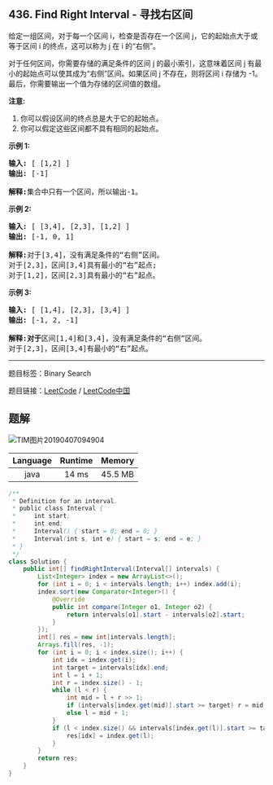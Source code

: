 ## 436. Find Right Interval - 寻找右区间

<!--If you want to use the English description, use `question.content` instead-->

<p>给定一组区间，对于每一个区间 i，检查是否存在一个区间 j，它的起始点大于或等于区间&nbsp;i 的终点，这可以称为 j 在 i 的&ldquo;右侧&rdquo;。</p>

<p>对于任何区间，你需要存储的满足条件的区间&nbsp;j 的最小索引，这意味着区间 j 有最小的起始点可以使其成为&ldquo;右侧&rdquo;区间。如果区间&nbsp;j 不存在，则将区间 i 存储为 -1。最后，你需要输出一个值为存储的区间值的数组。</p>

<p><strong>注意:</strong></p>

<ol>
	<li>你可以假设区间的终点总是大于它的起始点。</li>
	<li>你可以假定这些区间都不具有相同的起始点。</li>
</ol>

<p><strong>示例 1:</strong></p>

<pre>
<strong>输入:</strong> [ [1,2] ]
<strong>输出:</strong> [-1]

<strong>解释:</strong>集合中只有一个区间，所以输出-1。
</pre>

<p><strong>示例 2:</strong></p>

<pre>
<strong>输入:</strong> [ [3,4], [2,3], [1,2] ]
<strong>输出:</strong> [-1, 0, 1]

<strong>解释:</strong>对于[3,4]，没有满足条件的&ldquo;右侧&rdquo;区间。
对于[2,3]，区间[3,4]具有最小的&ldquo;右&rdquo;起点;
对于[1,2]，区间[2,3]具有最小的&ldquo;右&rdquo;起点。
</pre>

<p><strong>示例 3:</strong></p>

<pre>
<strong>输入:</strong> [ [1,4], [2,3], [3,4] ]
<strong>输出:</strong> [-1, 2, -1]

<strong>解释:对于</strong>区间[1,4]和[3,4]，没有满足条件的&ldquo;右侧&rdquo;区间。
对于[2,3]，区间[3,4]有最小的&ldquo;右&rdquo;起点。
</pre>



-----

题目标签：Binary Search

题目链接：[LeetCode](https://leetcode.com/problems/find-right-interval/description/)  /  [LeetCode中国](https://leetcode-cn.com/problems/find-right-interval/description/)

## 题解

![TIM图片20190407094904](https://user-images.githubusercontent.com/9983385/55677462-79dc1900-591a-11e9-9c80-fe38d66b54b8.jpg)



| Language | Runtime | Memory |
|:---:|:---:|:---:|
| java  | 14  ms | 45.5 MB |

```java
/**
 * Definition for an interval.
 * public class Interval {
 *     int start;
 *     int end;
 *     Interval() { start = 0; end = 0; }
 *     Interval(int s, int e) { start = s; end = e; }
 * }
 */
class Solution {
    public int[] findRightInterval(Interval[] intervals) {
        List<Integer> index = new ArrayList<>();
        for (int i = 0; i < intervals.length; i++) index.add(i);
        index.sort(new Comparator<Integer>() {
            @Override
            public int compare(Integer o1, Integer o2) {
                return intervals[o1].start - intervals[o2].start;
            }
        });
        int[] res = new int[intervals.length];
        Arrays.fill(res, -1);
        for (int i = 0; i < index.size(); i++) {
            int idx = index.get(i);
            int target = intervals[idx].end;
            int l = i + 1;
            int r = index.size() - 1;
            while (l < r) {
                int mid = l + r >> 1;
                if (intervals[index.get(mid)].start >= target) r = mid;
                else l = mid + 1;
            }
            if (l < index.size() && intervals[index.get(l)].start >= target) {
                res[idx] = index.get(l);
            }
        }
        return res;
    }
}
```
